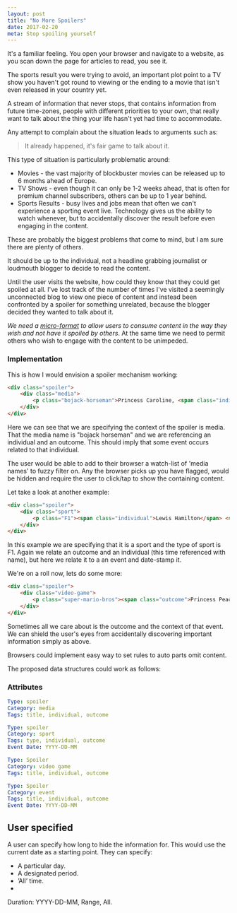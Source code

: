 ```yaml
---
layout: post
title: "No More Spoilers"
date: 2017-02-20
meta: Stop spoiling yourself
---
```


It's a familiar feeling. You open your browser and navigate to a website, as you scan down the page for articles to read, you see it.

The sports result you were trying to avoid, an important plot point to a TV show you haven't got round to viewing or the ending to a movie that isn't even released in your country yet.

A stream of information that never stops, that contains information from future time-zones, people with different priorities to your own, that really want to talk about the thing your life hasn't yet had time to accommodate.

Any attempt to complain about the situation leads to arguments such as:

> It already happened, it's fair game to talk about it.

This type of situation is particularly problematic around:

- Movies - the vast majority of blockbuster movies can be released up to 6 months ahead of Europe.
- TV Shows - even though it can only be 1-2 weeks ahead, that is often for premium channel subscribers, others can be up to 1 year behind.
- Sports Results - busy lives and jobs mean that often we can't experience a sporting event live. Technology gives us the ability to watch whenever, but to accidentally discover the result before even engaging in the content.

These are probably the biggest problems that come to mind, but I am sure there are plenty of others.

It should be up to the individual, not a headline grabbing journalist or loudmouth blogger to decide to read the content.

Until the user visits the website, how could they know that they could get spoiled at all. I've lost track of the number of times I've visited a seemingly unconnected blog to view one piece of content and instead been confronted by a spoiler for something unrelated, because the blogger decided they wanted to talk about it.

*We need a [micro-format](http://microformat.org) to allow users to consume content in the way they wish and not have it spoiled by others*. At the same time we need to permit others who wish to engage with the content to be unimpeded.

### Implementation

This is how I would envision a spoiler mechanism working:

``` html
<div class="spoiler">
    <div class="media">
        <p class="bojack-horseman">Princess Caroline, <span class="individual">Your boyfriend</span> <span class="outcome">is very obviously three kids stacked on top of each other under a trench coat.</span></p>
    </div>
</div>
```
Here we can see that we are specifying  the context of the spoiler is media. That the media name is "bojack horseman" and we are referencing an individual and an outcome. This should imply that some event occurs related to that individual.

The user would be able to add to their browser a watch-list of 'media names' to fuzzy filter on. Any the browser picks up you have flagged, would be hidden and require the user to click/tap to show the containing content.

Let take a look at another example:

``` html
<div class="spoiler">
    <div class="sport">
        <p class="F1"><span class="individual">Lewis Hamilton</span> <span class="outcome">wins</span> the <time class="event" datetime="2017-01-14">UK Silverstone Grand Prix.</time></p>
    </div>
</div>
```

In this example we are specifying that it is a sport and the type of sport is F1. Again we relate an outcome and an individual (this time referenced with name), but here we relate it to a an event and date-stamp it.


We're on a roll now, lets do some more:

``` html
<div class="spoiler">
    <div class="video-game">
        <p class="super-mario-bros"><span class="outcome">Princess Peach is in another castle.</span></p>
    </div>
</div>
```

Sometimes all we care about is the outcome and the context of that event. We can shield the user's eyes from accidentally discovering important information simply as above.

Browsers could implement easy way to set rules to auto parts omit content.

The proposed data structures could work as follows:

### Attributes

``` yml
Type: spoiler
Category: media
Tags: title, individual, outcome

Type: spoiler
Category: sport
Tags: type, individual, outcome
Event Date: YYYY-DD-MM

Type: Spoiler
Category: video game
Tags: title, individual, outcome

Type: Spoiler
Category: event
Tags: title, individual, outcome
Event Date: YYYY-DD-MM
```


## User specified
A user can specify how long to hide the information for. This would use the current date as a starting point.
They can specify:

 - A particular day.
- A designated period.
- ’All’ time.
-
Duration: YYYY-DD-MM, Range, All.
